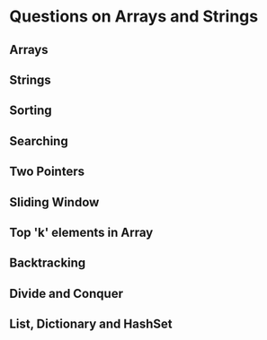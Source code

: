 # Questions on Arrays and Strings

## Arrays


## Strings


## Sorting


## Searching


## Two Pointers


## Sliding Window


## Top 'k' elements in Array


## Backtracking


## Divide and Conquer


## List, Dictionary and HashSet


